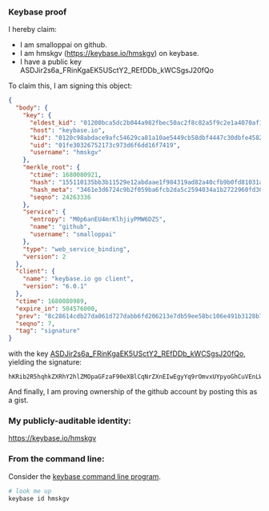 ### Keybase proof

I hereby claim:

  * I am smalloppai on github.
  * I am hmskgv (https://keybase.io/hmskgv) on keybase.
  * I have a public key ASDJir2s6a_FRinKgaEK5USctY2_REfDDb_kWCSgsJ20fQo

To claim this, I am signing this object:

```json
{
  "body": {
    "key": {
      "eldest_kid": "01200bca5dc2b044a982fbec50ac2f8c82a5f9c2e1a4070af15bd80fb221f4b0128d0a",
      "host": "keybase.io",
      "kid": "0120c98abdace9afc54629ca81a10ae5449cb58dbf4447c30dbfe45824a0b09db47d0a",
      "uid": "01fe30326752173c973d6f6dd16f7419",
      "username": "hmskgv"
    },
    "merkle_root": {
      "ctime": 1680080921,
      "hash": "155110135bb3b11529e12abdaae1f984319ad82a40cfb9b0fd81031a2a8c000b243a8ee910d2ca5e2ff84cca72cacb1e37c0a29ebd424e41ccd3f75d977e8204",
      "hash_meta": "3461e3d6724c9b2f059ba6fcb2da5c2594034a1b2722960fd307a6233e646717",
      "seqno": 24263336
    },
    "service": {
      "entropy": "M0p6anEU4mrKlhjiyPMW6DZS",
      "name": "github",
      "username": "smalloppai"
    },
    "type": "web_service_binding",
    "version": 2
  },
  "client": {
    "name": "keybase.io go client",
    "version": "6.0.1"
  },
  "ctime": 1680080989,
  "expire_in": 504576000,
  "prev": "8c28614cdb27da061d727dabb6fd206213e7db59ee58bc106e491b3128b7db87",
  "seqno": 7,
  "tag": "signature"
}
```

with the key [ASDJir2s6a_FRinKgaEK5USctY2_REfDDb_kWCSgsJ20fQo](https://keybase.io/hmskgv), yielding the signature:

```
hKRib2R5hqhkZXRhY2hlZMOpaGFzaF90eXBlCqNrZXnEIwEgyYq9rOmvxUYpyoGhCuVEnLWNv0RHww2/5FgkoLCdtH0Kp3BheWxvYWTESpcCB8QgjChhTNsn2gYdcn2rtv0gYhPn21nuWLwQbkkbMSi324fEIGzbyuJFvfPXEsUKMGoTQScPjHGS3ZDpe5+VvxPlg8/RAgHCo3NpZ8RA9Ii0gOdXxj97SsdIMwKM1EBOye2izYmeJU1BO9wFozsvCqyrpJ7vrCT4v6T0YVURql2gBxBO1ejPHm8wl8NdBahzaWdfdHlwZSCkaGFzaIKkdHlwZQildmFsdWXEIHtUwj1L7OtrH6EJSh2qop7vVDNezIfx0fsM2oK4Bpdoo3RhZ80CAqd2ZXJzaW9uAQ==

```

And finally, I am proving ownership of the github account by posting this as a gist.

### My publicly-auditable identity:

https://keybase.io/hmskgv

### From the command line:

Consider the [keybase command line program](https://keybase.io/download).

```bash
# look me up
keybase id hmskgv
```

